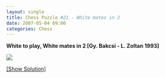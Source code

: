 ```yaml
---
layout: single
title: Chess Puzzle #21 - White mates in 2
date: 2007-05-04 09:00
categories: Chess
---
```

<strong>White to play, White mates in 2 [Gy. Bakcsi - L. Zoltan 1993]</strong>

<img src="http://www.abluestar.com/scripts/chess_image.php?ff=N7/2NP4/3n4/k3n3/8/1K6/8/8" />

<!--more-->
<a href="javascript:ReverseContentDisplay('chess_solution')">[Show Solution]</a>
<p id="chess_solution" style="clear: both; padding: 5px; display: none">1. d8N (pawn promoted to a knight) ... 2. Kc6 mate...</p>
